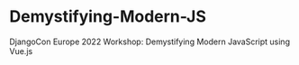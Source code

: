 # Demystifying-Modern-JS
DjangoCon Europe 2022 Workshop: Demystifying Modern JavaScript using Vue.js
